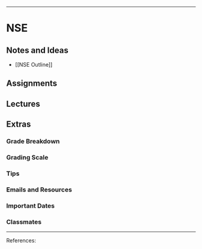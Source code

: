 
___
# NSE

## Notes and Ideas
- [[NSE Outline]]
## Assignments
## Lectures
## Extras
### Grade Breakdown
### Grading Scale
### Tips
### Emails and Resources
### Important Dates
### Classmates
___
References:

